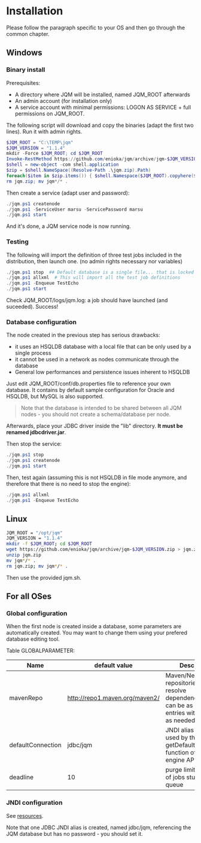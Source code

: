 ﻿# Installation

Please follow the paragraph specific to your OS and then go through the common chapter.

## Windows

### Binary install
Prerequisites:

* A directory where JQM will be installed, named JQM_ROOT afterwards
* An admin account (for installation only)
* A service account with minimal permissions: LOGON AS SERVICE + full permissions on JQM_ROOT.

The following script will download and copy the binaries (adapt the first two lines). Run it with admin rights.
```PowerShell
$JQM_ROOT = "C:\TEMP\jqm"
$JQM_VERSION = "1.1.4"
mkdir -Force $JQM_ROOT; cd $JQM_ROOT
Invoke-RestMethod https://github.com/enioka/jqm/archive/jqm-$JQM_VERSION.zip -OutFile jqm.zip
$shell = new-object -com shell.application
$zip = $shell.NameSpace((Resolve-Path .\jqm.zip).Path)
foreach($item in $zip.items()) { $shell.Namespace($JQM_ROOT).copyhere($item) }
rm jqm.zip; mv jqm*/* .
```

Then create a service (adapt user and password):
```PowerShell
./jqm.ps1 createnode
./jqm.ps1 -ServiceUser marsu -ServicePassword marsu
./jqm.ps1 start
```
And it's done, a JQM service node is now running.

### Testing

The following will import the definition of three test jobs included in the distribution, then launch one. (no admin rights necessary nor variables)
```PowerShell
./jqm.ps1 stop  ## Default database is a single file... that is locked by the engine if started
./jqm.ps1 allxml  # This will import all the test job definitions
./jqm.ps1 -Enqueue TestEcho
./jqm.ps1 start
```

Check JQM_ROOT/logs/jqm.log: a job should have launched (and suceeded). Success!

### Database configuration

The node created in the previous step has serious drawbacks:

* it uses an HSQLDB database with a local file that can be only used by a single process
* it cannot be used in a network as nodes communicate through the database
* General low performances and persistence issues inherent to HSQLDB

Just edit JQM_ROOT/conf/db.properties file to reference your own database. 
It contains by default sample configuration for Oracle and HSQLDB, but MySQL is also supported.

> Note that the database is intended to be shared between all JQM nodes - you should not create a schema/database per node.

Afterwards, place your JDBC driver inside the "lib" directory. **It must be renamed jdbcdriver.jar**.

Then stop the service:
```PowerShell
./jqm.ps1 stop
./jqm.ps1 createnode
./jqm.ps1 start
```

Then, test again (assuming this is not HSQLDB in file mode anymore, and therefore that there is no need to stop the engine):
```PowerShell
./jqm.ps1 allxml
./jqm.ps1 -Enqueue TestEcho
```

## Linux

```bash
JQM_ROOT = "/opt/jqm"
JQM_VERSION = "1.1.4"
mkdir -f $JQM_ROOT; cd $JQM_ROOT
wget https://github.com/enioka/jqm/archive/jqm-$JQM_VERSION.zip > jqm.zip
unzip jqm.zip
mv jqm*/* .
rm jqm.zip; mv jqm*/* .
```

Then use the provided jqm.sh.

## For all OSes

### Global configuration

When the first node is created inside a database, some parameters are automatically created. You may want to change them using your prefered 
database editing tool.

Table GLOBALPARAMETER:

Name | default value | Description
--- | --- | ----
mavenRepo | http://repo1.maven.org/maven2/ | Maven/Nexus repositories to use to resolve dependencies. There can be as many entries with this name as needed.
defaultConnection | jdbc/jqm | JNDI alias that will be used by the getDefaultConnection function of the engine API.
deadline | 10 | purge limit, in days, of jobs stuck in queue

### JNDI configuration

See [resources](resources.md).

Note that one JDBC JNDI alias is created, named jdbc/jqm, referencing the JQM database but has no password - you should set it.



